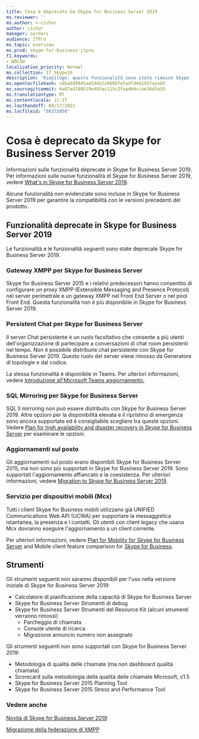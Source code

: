 ```yaml
---
title: Cosa è deprecato da Skype for Business Server 2019
ms.reviewer: ''
ms.author: v-cichur
author: cichur
manager: serdars
audience: ITPro
ms.topic: overview
ms.prod: skype-for-business-itpro
f1.keywords:
- NOCSH
localization_priority: Normal
ms.collection: IT_Skype16
description: 'Riepilogo: queste funzionalità sono state rimosse Skype for Business Server 2019.'
ms.openlocfilehash: c6ba9d9945ae5dde2a9898fe5adfd44192faceb5
ms.sourcegitcommit: 6a87a4180519e493ac115c2faadb9ccae26d5a35
ms.translationtype: MT
ms.contentlocale: it-IT
ms.lasthandoff: 08/17/2021
ms.locfileid: "58372056"
---
```

# <a name="whats-deprecated-from-skype-for-business-server-2019"></a>Cosa è deprecato da Skype for Business Server 2019

Informazioni sulle funzionalità deprecate in Skype for Business Server 2019. Per informazioni sulle nuove funzionalità di Skype for Business Server 2019, vedere [What's in Skype for Business Server 2019](whats-new.md).

Alcune funzionalità non evidenziate sono incluse in Skype for Business Server 2019 per garantire la compatibilità con le versioni precedenti del prodotto.

## <a name="features-deprecated-in-skype-for-business-server-2019"></a>Funzionalità deprecate in Skype for Business Server 2019 

Le funzionalità e le funzionalità seguenti sono state deprecate Skype for Business Server 2019.

### <a name="xmpp-gateways-for-skype-for-business-server"></a>Gateway XMPP per Skype for Business Server

Skype for Business Server 2015 e i relativi predecessori hanno consentito di configurare un proxy XMPP (Extensible Messaging and Presence Protocol) nel server perimetrale e un gateway XMPP nel Front End Server o nel pool Front End. Questa funzionalità non è più disponibile in Skype for Business Server 2019.

### <a name="persistent-chat-for-skype-for-business-server"></a>Persistent Chat per Skype for Business Server

Il server Chat persistente è un ruolo facoltativo che consente a più utenti dell'organizzazione di partecipare a conversazioni di chat room persistenti nel tempo. Non è possibile distribuire chat persistente con Skype for Business Server 2019. Questo ruolo del server viene rimosso da Generatore di topologie e dal codice. 

La stessa funzionalità è disponibile in Teams. Per ulteriori informazioni, vedere [Introduzione all'Microsoft Teams aggiornamento.](/microsoftteams/upgrade-start-here)

### <a name="sql-mirroring-for-skype-for-business-server"></a>SQL Mirroring per Skype for Business Server

SQL Il mirroring non può essere distribuito con Skype for Business Server 2019. Altre opzioni per la disponibilità elevata e il ripristino di emergenza sono ancora supportate ed è consigliabile scegliere tra queste opzioni. Vedere [Plan for high availability and disaster recovery in Skype for Business Server](../SfbServer/plan-your-deployment/high-availability-and-disaster-recovery/high-availability-and-disaster-recovery.md) per esaminare le opzioni.

### <a name="in-place-upgrades"></a>Aggiornamenti sul posto 

Gli aggiornamenti sul posto erano disponibili Skype for Business Server 2015, ma non sono più supportati in Skype for Business Server 2019. Sono supportati l'aggiornamento affiancato e la coesistenza. Per ulteriori informazioni, vedere [Migration to Skype for Business Server 2019](migration/migration-to-skype-for-business-server-2019.md).

### <a name="mobility-service-mcx"></a>Servizio per dispositivi mobili (Mcx)

Tutti i client Skype for Business mobili utilizzano già UNIFIED Communications Web API (UCWA) per supportare la messaggistica istantanea, la presenza e i contatti. Gli utenti con client legacy che usano Mcx dovranno eseguire l'aggiornamento a un client corrente.

Per ulteriori informazioni, vedere [Plan for Mobility for Skype for Business Server](../SfbServer/plan-your-deployment/mobility.md) and Mobile client feature comparison for [Skype for Business](../SfbServer/plan-your-deployment/clients-and-devices/mobile-feature-comparison.md).

## <a name="tools"></a>Strumenti

Gli strumenti seguenti non saranno disponibili per l'uso nella versione iniziale di Skype for Business Server 2019:

- Calcolatore di pianificazione della capacità di Skype for Business Server
- Skype for Business Server Strumenti di debug
- Skype for Business Server Strumenti del Resource Kit (alcuni strumenti verranno rimossi)
    - Parcheggio di chiamata
    - Console utente di ricerca
    - Migrazione annuncio numero non assegnato

Gli strumenti seguenti non sono supportati con Skype for Business Server 2019:

- Metodologia di qualità delle chiamate (ma non dashboard qualità chiamata)
- Scorecard sulla metodologia della qualità delle chiamate Microsoft, v1.5
- Skype for Business Server 2015 Planning Tool
- Skype for Business Server 2015 Stress and Performance Tool

### <a name="see-also"></a>Vedere anche

[Novità di Skype for Business Server 2019](whats-new.md)

[Migrazione della federazione di XMPP](migration/migrating-xmpp-federation.md)
